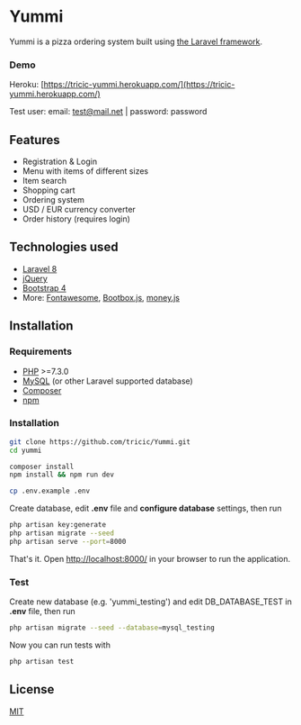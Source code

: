 # Yummi

Yummi is a pizza ordering system built using [the Laravel framework](https://laravel.com/).

### Demo
Heroku: [https://tricic-yummi.herokuapp.com/](https://tricic-yummi.herokuapp.com/)

Test user: email: test@mail.net | password: password
## Features

- Registration & Login
- Menu with items of different sizes
- Item search
- Shopping cart
- Ordering system
- USD / EUR currency converter
- Order history (requires login)

## Technologies used
- [Laravel 8](https://laravel.com/docs/8.x/installation)
- [jQuery](https://jquery.com/)
- [Bootstrap 4](https://getbootstrap.com/)
- More: [Fontawesome](https://fontawesome.com/), [Bootbox.js](http://bootboxjs.com/), [money.js](http://openexchangerates.github.io/money.js/)

## Installation
### Requirements
- [PHP](https://www.php.net/) >=7.3.0
- [MySQL](https://www.mysql.com/) (or other Laravel supported database)
- [Composer](https://getcomposer.org/)
- [npm](https://www.npmjs.com/get-npm)

### Installation
```bash
git clone https://github.com/tricic/Yummi.git
cd yummi

composer install
npm install && npm run dev

cp .env.example .env
```
Create database, edit **.env** file and **configure database** settings, then run


```bash
php artisan key:generate
php artisan migrate --seed
php artisan serve --port=8000
```
That's it. Open [http://localhost:8000/](http://localhost:8000/) in your browser to run the application.

### Test
Create new database (e.g. 'yummi_testing') and edit DB_DATABASE_TEST in **.env** file, then run
```bash
php artisan migrate --seed --database=mysql_testing
```
Now you can run tests with
```bash
php artisan test
```

## License
[MIT](https://choosealicense.com/licenses/mit/)
